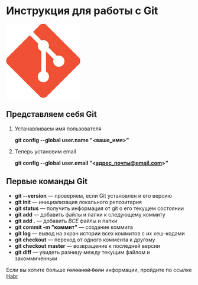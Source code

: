 # Инструкция для работы с Git
![alt-текст](18133.png "Логотип Git")

## Представляем себя Git

1. Устанавливаем имя пользователя

    **git config --global user.name "<ваше_имя>"**
2. Теперь установим email

    **git config --global user.email "<адрес_почты@email.com>"**

## Первые команды Git

* **git --version** — проверяем, если Git установлен и его версию
* **git init** — инициализация локального репозитария
* **git status** — получить информация от git о его текущем состоянии
* **git add** — добавить файлы и папки к следующему коммиту
* **git add .** — добавить *ВСЕ* файлы и папки
* **git commit -m "коммит"** — создание коммита
* **git log** — вывод на экран истории всех коммитов с их хеш-кодами
* **git checkout** — переход от одного коммента к другому
* **git checkout master** — возвращение к последней версии
* **git diff** — увидеть разницу между текущим файлом и закоммиченным

Если вы хотите больше ~~головной боли~~ информации, пройдите по ссылке [Habr](https://github.com/sandino/Markdown-Cheatsheet#images)